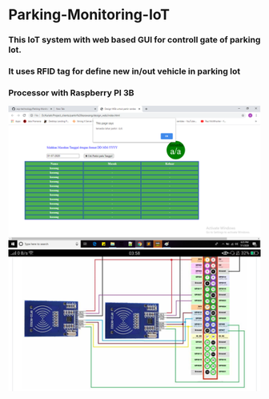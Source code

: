 # Parking-Monitoring-IoT
### This IoT system with web based GUI for controll gate of parking lot. 
### It uses RFID tag for define new in/out vehicle in parking lot
### Processor with Raspberry PI 3B
![alt tag](https://github.com/exp-technology/Parking-Monitoring-IoT/blob/master/parking_karawang.png?raw=true)
![alt tag](https://github.com/exp-technology/Parking-Monitoring-IoT/blob/master/Screenshot_2019-03-03-03-58-16-68.png?raw=true)

